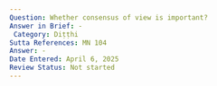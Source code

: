 ```yaml
---
Question: Whether consensus of view is important?
Answer in Brief: -
 Category: Diṭṭhi
Sutta References: MN 104
Answer: -
Date Entered: April 6, 2025
Review Status: Not started
---
```

